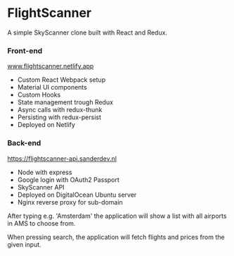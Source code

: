# FlightScanner

A simple SkyScanner clone built with React and Redux.

### Front-end
www.flightscanner.netlify.app
* Custom React Webpack setup
* Material UI components
* Custom Hooks
* State management trough Redux
* Async calls with redux-thunk
* Persisting with redux-persist
* Deployed on Netlify

### Back-end
https://flightscanner-api.sanderdev.nl
* Node with express
* Google login with OAuth2 Passport
* SkyScanner API
* Deployed on DigitalOcean Ubuntu server
* Nginx reverse proxy for sub-domain

After typing e.g. 'Amsterdam' the application will show a list with all airports in AMS to choose from.

When pressing search, the application will fetch flights and prices from the given input.
